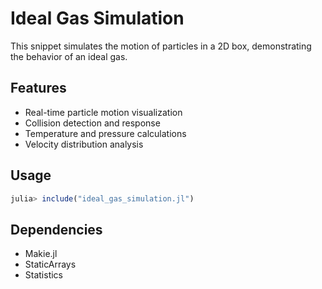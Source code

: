 # Ideal Gas Simulation

This snippet simulates the motion of particles in a 2D box, demonstrating the behavior of an ideal gas.

## Features
- Real-time particle motion visualization
- Collision detection and response
- Temperature and pressure calculations
- Velocity distribution analysis

## Usage
```julia
julia> include("ideal_gas_simulation.jl")
```

## Dependencies
- Makie.jl
- StaticArrays
- Statistics 